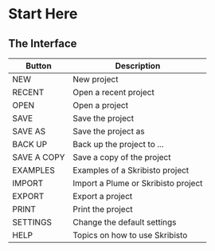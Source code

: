 # Start Here
## The Interface

| Button | Description |
|--------|-------------|
| NEW    | New project |
| RECENT | Open a recent project |
| OPEN   | Open a project |
| SAVE   | Save the project |
| SAVE AS | Save the project as |
| BACK UP | Back up the project to ... |
| SAVE A COPY | Save a copy of the project |
| EXAMPLES | Examples of a Skribisto project |
| IMPORT | Import a Plume or Skribisto project |
| EXPORT | Export a project |
| PRINT  | Print the project |
| SETTINGS | Change the default settings |
| HELP | Topics on how to use Skribisto |


